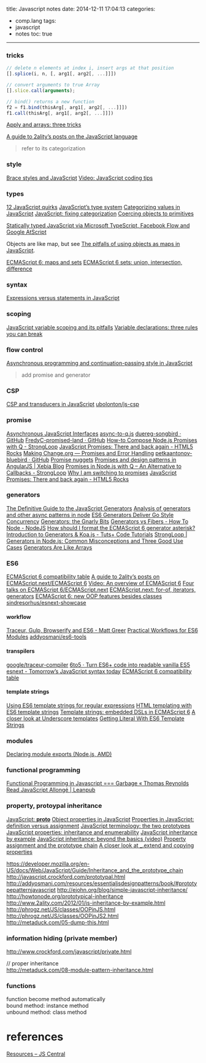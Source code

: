 title: Javascript notes
date: 2014-12-11 17:04:13
categories:
- comp.lang
tags:
- javascript
- notes
toc: true
---

### tricks

```javascript
// delete n elements at index i, insert args at that position
[].splice(i, n, [, arg1[, arg2[, ...]]])

// convert arguments to true Array
[].slice.call(arguments);

// bind() returns a new function
f2 = f1.bind(thisArg[, arg1[, arg2[, ...]]])
f1.call(thisArg[, arg1[, arg2[, ...]]])
```

[Apply and arrays: three tricks](http://www.2ality.com/2012/07/apply-tricks.html)

[A guide to 2ality’s posts on the JavaScript language](http://www.2ality.com/2012/08/guide-jslang.html)
> refer to its categorization

### style

[Brace styles and JavaScript](http://www.2ality.com/2013/01/brace-styles.html)
[Video: JavaScript coding tips](http://www.2ality.com/2014/08/javascript-coding-tips.html)

### types

[12 JavaScript quirks](http://www.2ality.com/2013/04/12quirks.html)
[JavaScript’s type system](http://www.2ality.com/2013/09/types.html)
[Categorizing values in JavaScript](http://www.2ality.com/2013/01/categorizing-values.html)
[JavaScript: fixing categorization](http://www.2ality.com/2013/02/isinstance.html)
[Coercing objects to primitives](http://www.2ality.com/2012/11/coercing-objects.html)

[Statically typed JavaScript via Microsoft TypeScript, Facebook Flow and Google AtScript](http://www.2ality.com/2014/10/typed-javascript.html)

Objects are like map, but see [The pitfalls of using objects as maps in JavaScript](http://www.2ality.com/2012/01/objects-as-maps.html).

[ECMAScript 6: maps and sets](http://www.2ality.com/2015/01/es6-maps-sets.html)
[ECMAScript 6 sets: union, intersection, difference](http://www.2ality.com/2015/01/es6-set-operations.html)


### syntax

[Expressions versus statements in JavaScript](http://www.2ality.com/2012/09/expressions-vs-statements.html)

### scoping

[JavaScript variable scoping and its pitfalls](http://www.2ality.com/2011/02/javascript-variable-scoping-and-its.html)
[Variable declarations: three rules you can break](http://www.2ality.com/2012/11/var-statement-rules.html)

### flow control

[Asynchronous programming and continuation-passing style in JavaScript](http://www.2ality.com/2012/06/continuation-passing-style.html)

> add promise and generator

### CSP

[CSP and transducers in JavaScript](http://phuu.net/2014/08/31/csp-and-transducers.html)
[ubolonton/js-csp](https://github.com/ubolonton/js-csp)

### promise

[Asynchronous JavaScript Interfaces](http://medikoo.com/asynchronous-javascript-interfaces/)
[async-to-q.js](https://gist.github.com/wavded/6116786)
[duereg-songbird · GitHub](https://github.com/duereg/songbird)
[FredyC-promised-land · GitHub](https://github.com/FredyC/promised-land/)
[How-to Compose Node.js Promises with Q - StrongLoop](http://blog.strongloop.com/how-to-compose-node-js-promises-with-q/)
[JavaScript Promises: There and back again - HTML5 Rocks](http://www.html5rocks.com/en/tutorials/es6/promises/)
[Making Change.org — Promises and Error Handling](http://making.change.org/post/69613524472/promises-and-error-handling)
[petkaantonov-bluebird · GitHub](https://github.com/petkaantonov/bluebird)
[Promise nuggets](http://promise-nuggets.github.io/)
[Promises and design patterns in AngularJS | Xebia Blog](http://blog.xebia.com/2014/02/23/promises-and-design-patterns-in-angularjs/)
[Promises in Node.js with Q – An Alternative to Callbacks - StrongLoop](http://blog.strongloop.com/promises-in-node-js-with-q-an-alternative-to-callbacks/)
[Why I am switching to promises](http://spion.github.io/posts/why-i-am-switching-to-promises.html)
[JavaScript Promises: There and back again - HTML5 Rocks](http://www.html5rocks.com/en/tutorials/es6/promises/)

### generators

[The Definitive Guide to the JavaScript Generators](http://gajus.com/blog/2/the-definetive-guide-to-the-javascript-generators)
[Analysis of generators and other async patterns in node](http://spion.github.io/posts/analysis-generators-and-other-async-patterns-node.html)
[ES6 Generators Deliver Go Style Concurrency](http://swannodette.github.io/2013/08/24/es6-generators-and-csp/)
[Generators: the Gnarly Bits](http://updates.html5rocks.com/2014/10/Generators-the-Gnarly-Bits)
[Generators vs Fibers - How To Node - NodeJS](http://howtonode.org/generators-vs-fibers)
[How should I format the ECMAScript 6 generator asterisk?](http://www.2ality.com/2014/08/formatting-generator-asterisk.html)
[Introduction to Generators & Koa.js - Tuts+ Code Tutorials](http://code.tutsplus.com/series/introduction-to-generators-koajs--cms-690)
[StrongLoop | Generators in Node.js: Common Misconceptions and Three Good Use Cases](http://strongloop.com/strongblog/how-to-generators-node-js-yield-use-cases/)
[Generators Are Like Arrays](https://gist.github.com/jkrems/04a2b34fb9893e4c2b5c)


### ES6

[ECMAScript 6 compatibility table](http://kangax.github.io/compat-table/es6/)
[A guide to 2ality’s posts on ECMAScript.next/ECMAScript 6](http://www.2ality.com/2012/11/guide-esnext.html)
[Video: An overview of ECMAScript 6](http://www.2ality.com/2013/06/video-es6.html)
[Four talks on ECMAScript 6/ECMAScript.next](http://www.2ality.com/2012/11/es6-talks.html)
[ECMAScript.next: for-of, iterators, generators](http://www.2ality.com/2012/06/for-of-ff13.html)
[ECMAScript 6: new OOP features besides classes](http://www.2ality.com/2014/12/es6-oop.html)
[sindresorhus/esnext-showcase](https://github.com/sindresorhus/esnext-showcase)


#### workflow

[Traceur, Gulp, Browserify and ES6 - Matt Greer](http://www.mattgreer.org/articles/traceur-gulp-browserify-es6/)
[Practical Workflows for ES6 Modules](http://guybedford.com/practical-workflows-for-es6-modules)
[addyosmani/es6-tools](https://github.com/addyosmani/es6-tools)

#### transpilers

[google/traceur-compiler](https://github.com/google/traceur-compiler)
[6to5 · Turn ES6+ code into readable vanilla ES5](http://6to5.org/)
[esnext - Tomorrow’s JavaScript syntax today](http://esnext.github.io/esnext/#)
[ECMAScript 6 compatibility table](http://kangax.github.io/compat-table/es6/)

#### template strings

[Using ES6 template strings for regular expressions](http://www.2ality.com/2012/12/template-strings-xregexp.html)
[HTML templating with ES6 template strings](http://www.2ality.com/2015/01/template-strings-html.html)
[Template strings: embedded DSLs in ECMAScript 6](http://www.2ality.com/2011/09/quasi-literals.html)
[A closer look at Underscore templates](http://www.2ality.com/2012/06/underscore-templates.html)
[Getting Literal With ES6 Template Strings](http://updates.html5rocks.com/2015/01/ES6-Template-Strings)

### modules

[Declaring module exports (Node.js, AMD)](http://www.2ality.com/2012/04/declaring-module-exports.html)

### functional programming

[Functional Programming in Javascript === Garbage « Thomas Reynolds](http://awardwinningfjords.com/2014/04/21/functional-programming-in-javascript-equals-garbage.html)
[Read JavaScript Allongé | Leanpub](https://leanpub.com/javascript-allonge/read)

### property, protoypal inheritance

[JavaScript: __proto__](http://www.2ality.com/2012/10/proto.html)
[Object properties in JavaScript](http://www.2ality.com/2012/10/javascript-properties.html)
[Properties in JavaScript: definition versus assignment](http://www.2ality.com/2012/08/property-definition-assignment.html)
[JavaScript terminology: the two prototypes](http://www.2ality.com/2013/01/two-prototypes.html)
[JavaScript properties: inheritance and enumerability](http://www.2ality.com/2011/07/js-properties.html)
[JavaScript inheritance by example](http://www.2ality.com/2012/01/js-inheritance-by-example.html)
[JavaScript inheritance: beyond the basics (video)](http://www.2ality.com/2012/11/js-inheritance-beyond-basics.html)
[Property assignment and the prototype chain](http://www.2ality.com/2012/11/property-assignment-prototype-chain.html)
[A closer look at _.extend and copying properties](http://www.2ality.com/2012/08/underscore-extend.html)

https://developer.mozilla.org/en-US/docs/Web/JavaScript/Guide/Inheritance_and_the_prototype_chain
http://javascript.crockford.com/prototypal.html
http://addyosmani.com/resources/essentialjsdesignpatterns/book/#prototypepatternjavascript
http://ejohn.org/blog/simple-javascript-inheritance/
http://howtonode.org/prototypical-inheritance
http://www.2ality.com/2012/01/js-inheritance-by-example.html
http://phrogz.net/JS/classes/OOPinJS.html  
http://phrogz.net/JS/classes/OOPinJS2.html  
http://metaduck.com/05-dump-this.html

### information hiding (private member)

http://www.crockford.com/javascript/private.html

// proper inheritance  
http://metaduck.com/08-module-pattern-inheritance.html

### functions

function become method automatically  
bound method: instance method  
unbound method: class method

# references

[Resources – JS Central](http://www.jscentral.org/resources.html)
